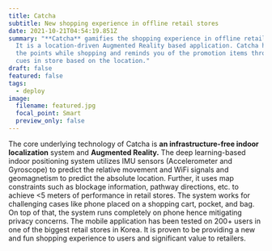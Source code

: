 ```yaml
---
title: Catcha
subtitle: New shopping experience in offline retail stores
date: 2021-10-21T04:54:19.851Z
summary: "**Catcha** gamifies the shopping experience in offline retail stores.
  It is a location-driven Augmented Reality based application. Catcha helps earn
  the points while shopping and reminds you of the promotion items through audio
  cues in store based on the location."
draft: false
featured: false
tags:
  - deploy
image:
  filename: featured.jpg
  focal_point: Smart
  preview_only: false
---
```

The core underlying technology of Catcha is **an infrastructure-free indoor localization** system and **Augmented Reality.** The deep learning-based indoor positioning system utilizes IMU sensors (Accelerometer and Gyroscope) to predict the relative movement and WiFi signals and geomagnetism to predict the absolute location. Further, it uses map constraints such as blockage information, pathway directions, etc. to achieve <5 meters of performance in retail stores. The system works for challenging cases like phone placed on a shopping cart, pocket, and bag. On top of that, the system runs completely on phone hence mitigating privacy concerns. The mobile application has been tested on 200+ users in one of the biggest retail stores in Korea. It is proven to be providing a new and fun shopping experience to users and significant value to retailers.